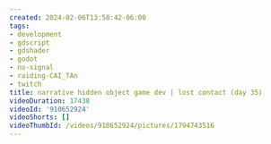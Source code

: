 ```yaml
---
created: 2024-02-06T13:58:42-06:00
tags:
- development
- gdscript
- gdshader
- godot
- no-signal
- raiding-CAI_TAn
- twitch
title: narrative hidden object game dev | lost contact (day 35)
videoDuration: 17438
videoId: '910652924'
videoShorts: []
videoThumbId: /videos/910652924/pictures/1794743516
---
```

